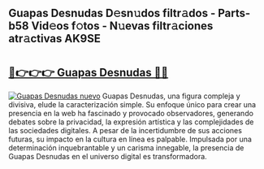 ## Guapas Desnudas D𝚎sn𝚞dos filtr𝚊dos - Parts-b58 Vid𝚎os f𝚘tos - N𝚞evas filtr𝚊ciones atr𝚊ctivas AK9SE

# <h2><a href="http://mb19pm.tromn.icu/?c=Guapas+Desnudas">🔗👉👉👉 Guapas Desnudas 🔗🔗</a></h2>

[![Guapas Desnudas nuevo](https://i.imgur.com/pEAQMta.gif)](http://mb19pm.tromn.icu/?c=Guapas+Desnudas)
Guapas Desnudas, una figura compleja y divisiva, elude la caracterización simple. Su enfoque único para crear una presencia en la web ha fascinado y provocado observadores, generando debates sobre la privacidad, la expresión artística y las complejidades de las sociedades digitales. A pesar de la incertidumbre de sus acciones futuras, su impacto en la cultura en línea es palpable. Impulsada por una determinación inquebrantable y un carisma innegable, la presencia de Guapas Desnudas en el universo digital es transformadora.
